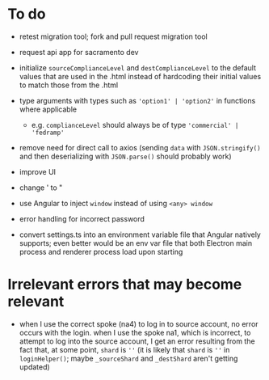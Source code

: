 # To do

- retest migration tool; fork and pull request migration tool
- request api app for sacramento dev





- initialize `sourceComplianceLevel` and `destComplianceLevel` to the default values that are used in the .html instead of hardcoding their initial values to match those from the .html

- type arguments with types such as `'option1' | 'option2'` in functions where applicable

  - e.g. `complianceLevel` should always be of type `'commercial' | 'fedramp'`

- remove need for direct call to axios (sending `data` with `JSON.stringify()` and then deserializing with `JSON.parse()` should probably work)

- improve UI

- change ' to "

- use Angular to inject `window` instead of using `<any> window`

- error handling for incorrect password

- convert settings.ts into an environment variable file that Angular natively supports; even better would be an env var file that both Electron main process and renderer process load upon starting


# Irrelevant errors that may become relevant

- when I use the correct spoke (na4) to log in to source account, no error occurs with the login. when I use the spoke na1, which is incorrect, to attempt to log into the source account, I get an error resulting from the fact that, at some point, `shard` is `''` (it is likely that `shard` is `''` in `loginHelper()`; maybe `_sourceShard` and `_destShard` aren't getting updated)
